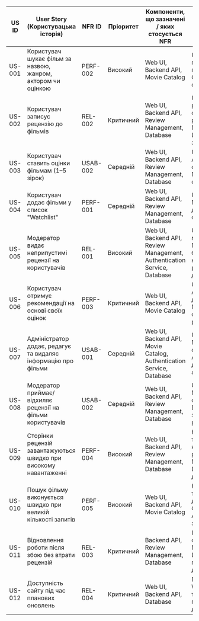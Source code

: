 
| US ID   | User Story (Користувацька історія)                        | NFR ID   | Пріоритет | Компоненти, що зазначені / яких стосується NFR | Опис зв'язку з компонентами                                                 |
|---------|-----------------------------------------------------------|----------|-----------|-----------------------------------------------|---------------------------------------------------------------------------|
| US-001  | Користувач шукає фільм за назвою, жанром, актором чи оцінкою | PERF-002 | Високий   | Web UI, Backend API, Movie Catalog | UI для введення пошуку; API для пошуку фільмів; Movie Catalog для пошуку фільмів |
| US-002  | Користувач записує рецензію до фільмів                      | REL-002  | Критичний | Web UI, Backend API, Review Management, Database | UI для введення рецензії; API для обробки запису рецензії; Review Management та Database для збереження рецензії |
| US-003  | Користувач ставить оцінки фільмам (1–5 зірок)               | USAB-002 | Середній  | Web UI, Backend API, Review Management, Database | UI для вибору оцінки; API для обробки оцінки; Review Management для оновлення рейтингу |
| US-004  | Користувач додає фільми у список "Watchlist"                | PERF-001 | Середній  | Web UI, Backend API, Review Management, Database | UI для дії; API; Review Management/Database для збереження списку Watchlist |
| US-005  | Модератор видає неприпустимі рецензії на користувачів        | REL-001  | Високий   | Web UI, Backend API, Review Management, Authentication Service, Database | UI/API для модератора; Review Management для блокування неприйнятних рецензій; Database для всіх даних |
| US-006  | Користувач отримує рекомендації на основі своїх оцінок     | PERF-003 | Критичний | Web UI, Backend API, Movie Catalog | UI для відображення; API для отримання даних рекомендацій; Movie Catalog для отримання рекомендацій |
| US-007  | Адміністратор додає, редагує та видаляє інформацію про фільми | USAB-001 | Середній  | Web UI, Backend API, Movie Catalog, Authentication Service, Database | UI/API для адмін-дій; Movie Catalog для обробки фільмів; Authentication Service для перевірки прав адміністратора |
| US-008  | Модератор приймає/відхиляє рецензії на фільми користувачів  | USAB-002 | Середній  | Web UI, Backend API, Review Management, Database | UI/API для дій; Review Management для обробки рецензій; Database для збереження результатів |
| US-009  | Сторінки рецензій завантажуються швидко при високому навантаженні | PERF-004 | Високий   | Web UI, Backend API, Review Management, Database | Навантажувальний тест на 50 користувачів; UI для рецензій; Review Management та Database для обробки даних |
| US-010  | Пошук фільму виконується швидко при великій кількості запитів | PERF-005 | Високий   | Web UI, Backend API, Movie Catalog | Навантажувальний тест 100 запитів; UI для пошуку; Movie Catalog та Backend API для обробки запитів |
| US-011  | Відновлення роботи після збою без втрати рецензій          | REL-003 | Критичний | Backend API, Review Management, Database | Імітація збою сервера; Review Management та Database для перевірки цілісності даних |
| US-012  | Доступність сайту під час планових оновлень                | REL-004 | Критичний | Web UI, Backend API, Database | Планові оновлення; Web UI, Backend API та Database для перевірки доступності ≥99.9% |
